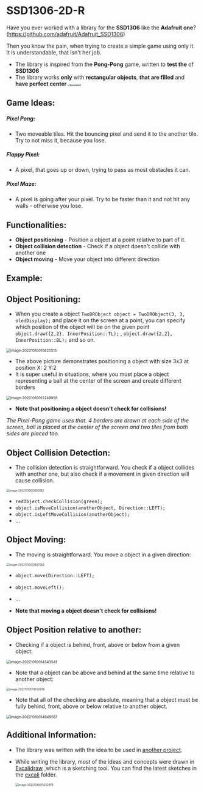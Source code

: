 # SSD1306-2D-R
Have you ever worked with a library for the **SSD1306** like the **Adafruit one**? (https://github.com/adafruit/Adafruit_SSD1306)

Then you know the pain, when trying to create a simple game using only it. It is understandable, that isn't her job.



- The library is inspired from the **Pong-Pong** game, written to **test the** of **SSD1306**
- The library works **only** with **rectangular objects**, **that are filled** and **have perfect center
<img src=".\pics\Screenshot_1.png" alt="Screenshot_1" style="zoom: 33%;" />**

## Game Ideas:

##### Pixel Pong:

- Two moveable tiles. Hit the bouncing pixel and send it to the another tile. Try to not miss it, because you lose.

##### Flappy Pixel:

- A pixel, that goes up or down, trying to pass as most obstacles it can.

##### Pixel Maze:

- A pixel is going after your pixel. Try to be faster than it and not hit any walls - otherwise you lose.

## Functionalities:

- **Object positioning** - Position a object at a point relative to part of it.
- **Object collision detection** - Check if a object doesn't collide with another one
- **Object moving** - Move your object into different direction



## Example:



## Object Positioning:

- When you create a object `TwoDRObject object = TwoDRObject(3, 3, oledDisplay);` and place it on the screen at a point, you can specify which position of the object will be on the given point `object.draw({2,2}, InnerPosition::TL);` , `object.draw({2,2}, InnerPosition::BL);` and so on.

<img src=".\pics\image-20221010010820515.png" alt="image-20221010010820515" style="zoom: 67%;" />

- The above picture demonstrates positioning a object with size 3x3 at position X: 2 Y:2
- It is super useful in situations, where you must place a object representing a ball at the center of the screen and create different borders

<img src=".\pics\image-20221010012249955.png" alt="image-20221010012249955" style="zoom:67%;" />

- **Note that positioning a object doesn't check for collisions!**

*The Pixel-Pong game uses that. 4 borders are drawn at each side of the screen, ball is placed at the center of the screen and two tiles from both sides are placed too.*

## Object Collision Detection:

- The collision detection is straightforward. You check if a object collides with another one, but also check if a movement in given direction will cause collision.

<img src=".\pics\image-20221010013350182.png" alt="image-20221010013350182" style="zoom:50%;" />

- `redObject.checkCollision(green);`
- `object.isMoveCollision(anotherObject, Direction::LEFT);` 
- `object.isLeftMoveCollision(anotherObject);` 
- ...

## Object Moving:

- The moving is straightforward. You move a object in a given direction:

<img src=".\pics\image-20221010013927582.png" alt="image-20221010013927582" style="zoom:50%;" />

- `object.move(Direction::LEFT);`
- `object.moveLeft();`
- ...

- **Note that moving a object doesn't check for collisions!**

## Object Position relative to another:

- Checking if a object is behind, front, above or below from a given object:

<img src=".\pics\image-20221010014343541.png" alt="image-20221010014343541" style="zoom: 67%;" />

- Note that a object can be above and behind at the same time relative to another object:

<img src=".\pics\image-20221010014524256.png" alt="image-20221010014524256" style="zoom:50%;" />

- Note that all of the checking are absolute, meaning that a object must be fully behind, front, above or below relative to another object.

<img src=".\pics\image-20221010014949557.png" alt="image-20221010014949557" style="zoom:67%;" />

## Additional Information:

- The library was written with the idea to be used in [another project](https://github.com/ItsGosho/Pong-Pong).

- While writing the library, most of the ideas and concepts were drawn in [Excalidraw](https://excalidraw.com/) ,which is a sketching tool. You can find the latest sketches in the [excali](https://github.com/ItsGosho/SSD1306-2D-Rect/tree/dev/excali) folder.

  <img src=".\pics\image-20221010015222978.png" alt="image-20221010015222978" style="zoom:50%;" />
